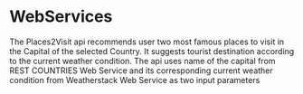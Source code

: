 # WebServices
The Places2Visit api recommends user two most famous places to visit in the Capital of the selected Country. 
It suggests tourist destination according to the current weather condition. 
The api uses name of the capital from REST COUNTRIES Web Service and its corresponding current weather condition from Weatherstack Web Service as two input parameters

